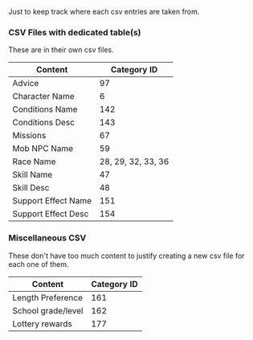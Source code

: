 Just to keep track where each csv entries are taken from.

### CSV Files with dedicated table(s)
These are in their own csv files.

| Content             | Category ID        |
| ------------------- | ------------------ |
| Advice              | 97                 |
| Character Name      | 6                  |
| Conditions Name     | 142                |
| Conditions Desc     | 143                |
| Missions            | 67                 |
| Mob NPC Name        | 59                 |
| Race Name           | 28, 29, 32, 33, 36 |
| Skill Name          | 47                 |
| Skill Desc          | 48                 |
| Support Effect Name | 151                |
| Support Effect Desc | 154                |

### Miscellaneous CSV
These don't have too much content to justify creating a new csv file for each one of them.

| Content             | Category ID        |
| ------------------- | ------------------ |
| Length Preference   | 161                |
| School grade/level  | 162                |
| Lottery rewards     | 177                |
